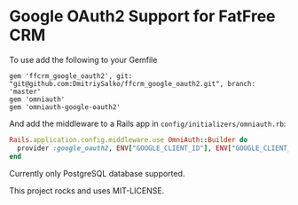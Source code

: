 # Google OAuth2 Support for FatFree CRM

To use add the following to your Gemfile

```
gem 'ffcrm_google_oauth2', git: "git@github.com:DmitriySalko/ffcrm_google_oauth2.git", branch: 'master'
gem 'omniauth' 
gem 'omniauth-google-oauth2'
```

And add the middleware to a Rails app in `config/initializers/omniauth.rb`:

```ruby
Rails.application.config.middleware.use OmniAuth::Builder do
  provider :google_oauth2, ENV["GOOGLE_CLIENT_ID"], ENV["GOOGLE_CLIENT_SECRET"]
end
```

Currently only PostgreSQL database supported.

This project rocks and uses MIT-LICENSE.

